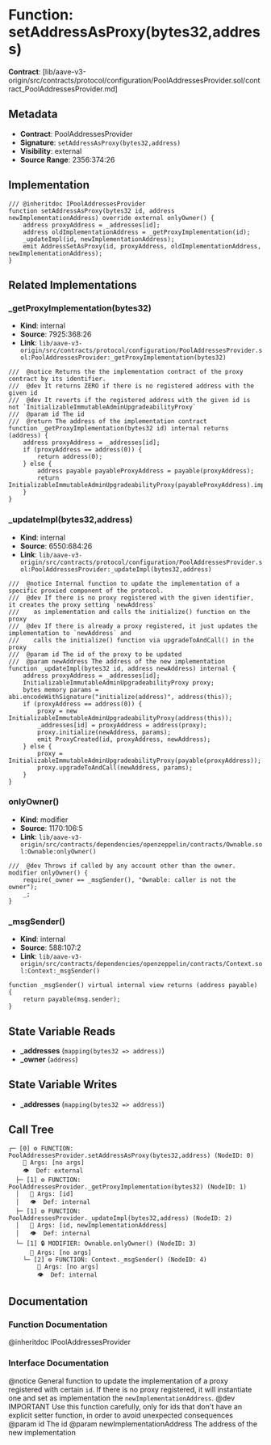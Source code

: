 # Function: setAddressAsProxy(bytes32,address)

**Contract**: [lib/aave-v3-origin/src/contracts/protocol/configuration/PoolAddressesProvider.sol/contract_PoolAddressesProvider.md]

## Metadata

- **Contract**: PoolAddressesProvider
- **Signature**: `setAddressAsProxy(bytes32,address)`
- **Visibility**: external
- **Source Range**: 2356:374:26

## Implementation

```solidity
/// @inheritdoc IPoolAddressesProvider
function setAddressAsProxy(bytes32 id, address newImplementationAddress) override external onlyOwner() {
    address proxyAddress = _addresses[id];
    address oldImplementationAddress = _getProxyImplementation(id);
    _updateImpl(id, newImplementationAddress);
    emit AddressSetAsProxy(id, proxyAddress, oldImplementationAddress, newImplementationAddress);
}
```

## Related Implementations

### _getProxyImplementation(bytes32)

- **Kind**: internal
- **Source**: 7925:368:26
- **Link**: `lib/aave-v3-origin/src/contracts/protocol/configuration/PoolAddressesProvider.sol:PoolAddressesProvider:_getProxyImplementation(bytes32)`

```solidity
///  @notice Returns the the implementation contract of the proxy contract by its identifier.
///  @dev It returns ZERO if there is no registered address with the given id
///  @dev It reverts if the registered address with the given id is not `InitializableImmutableAdminUpgradeabilityProxy`
///  @param id The id
///  @return The address of the implementation contract
function _getProxyImplementation(bytes32 id) internal returns (address) {
    address proxyAddress = _addresses[id];
    if (proxyAddress == address(0)) {
        return address(0);
    } else {
        address payable payableProxyAddress = payable(proxyAddress);
        return InitializableImmutableAdminUpgradeabilityProxy(payableProxyAddress).implementation();
    }
}
```

### _updateImpl(bytes32,address)

- **Kind**: internal
- **Source**: 6550:684:26
- **Link**: `lib/aave-v3-origin/src/contracts/protocol/configuration/PoolAddressesProvider.sol:PoolAddressesProvider:_updateImpl(bytes32,address)`

```solidity
///  @notice Internal function to update the implementation of a specific proxied component of the protocol.
///  @dev If there is no proxy registered with the given identifier, it creates the proxy setting `newAddress`
///    as implementation and calls the initialize() function on the proxy
///  @dev If there is already a proxy registered, it just updates the implementation to `newAddress` and
///    calls the initialize() function via upgradeToAndCall() in the proxy
///  @param id The id of the proxy to be updated
///  @param newAddress The address of the new implementation
function _updateImpl(bytes32 id, address newAddress) internal {
    address proxyAddress = _addresses[id];
    InitializableImmutableAdminUpgradeabilityProxy proxy;
    bytes memory params = abi.encodeWithSignature("initialize(address)", address(this));
    if (proxyAddress == address(0)) {
        proxy = new InitializableImmutableAdminUpgradeabilityProxy(address(this));
        _addresses[id] = proxyAddress = address(proxy);
        proxy.initialize(newAddress, params);
        emit ProxyCreated(id, proxyAddress, newAddress);
    } else {
        proxy = InitializableImmutableAdminUpgradeabilityProxy(payable(proxyAddress));
        proxy.upgradeToAndCall(newAddress, params);
    }
}
```

### onlyOwner()

- **Kind**: modifier
- **Source**: 1170:106:5
- **Link**: `lib/aave-v3-origin/src/contracts/dependencies/openzeppelin/contracts/Ownable.sol:Ownable:onlyOwner()`

```solidity
///  @dev Throws if called by any account other than the owner.
modifier onlyOwner() {
    require(_owner == _msgSender(), "Ownable: caller is not the owner");
    _;
}
```

### _msgSender()

- **Kind**: internal
- **Source**: 588:107:2
- **Link**: `lib/aave-v3-origin/src/contracts/dependencies/openzeppelin/contracts/Context.sol:Context:_msgSender()`

```solidity
function _msgSender() virtual internal view returns (address payable) {
    return payable(msg.sender);
}
```

## State Variable Reads

- **_addresses** (`mapping(bytes32 => address)`)
- **_owner** (`address`)

## State Variable Writes

- **_addresses** (`mapping(bytes32 => address)`)

## Call Tree

```
┌─ [0] ⚙️ FUNCTION: PoolAddressesProvider.setAddressAsProxy(bytes32,address) (NodeID: 0)
    💬 Args: [no args]
    👁️  Def: external
  ├─ [1] ⚙️ FUNCTION: PoolAddressesProvider._getProxyImplementation(bytes32) (NodeID: 1)
  │   💬 Args: [id]
  │   👁️  Def: internal
  ├─ [1] ⚙️ FUNCTION: PoolAddressesProvider._updateImpl(bytes32,address) (NodeID: 2)
  │   💬 Args: [id, newImplementationAddress]
  │   👁️  Def: internal
  └─ [1] 🔒 MODIFIER: Ownable.onlyOwner() (NodeID: 3)
      💬 Args: [no args]
    └─ [2] ⚙️ FUNCTION: Context._msgSender() (NodeID: 4)
        💬 Args: [no args]
        👁️  Def: internal
```

## Documentation

### Function Documentation

@inheritdoc IPoolAddressesProvider

### Interface Documentation

 @notice General function to update the implementation of a proxy registered with
 certain `id`. If there is no proxy registered, it will instantiate one and
 set as implementation the `newImplementationAddress`.
 @dev IMPORTANT Use this function carefully, only for ids that don't have an explicit
 setter function, in order to avoid unexpected consequences
 @param id The id
 @param newImplementationAddress The address of the new implementation
